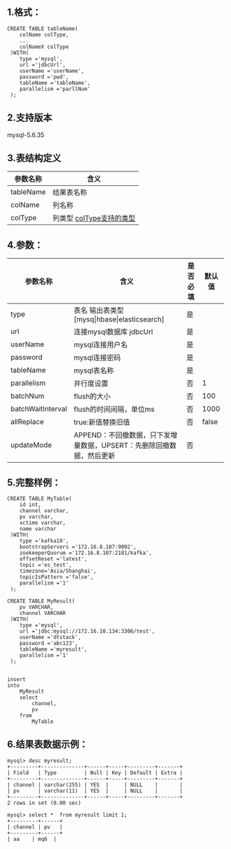 ## 1.格式：
```
CREATE TABLE tableName(
    colName colType,
    ...
    colNameX colType
 )WITH(
    type ='mysql',
    url ='jdbcUrl',
    userName ='userName',
    password ='pwd',
    tableName ='tableName',
    parallelism ='parllNum'
 );

```

## 2.支持版本
 mysql-5.6.35
 
## 3.表结构定义
 
|参数名称|含义|
|----|---|
| tableName| 结果表名称|
| colName | 列名称|
| colType | 列类型 [colType支持的类型](docs/colType.md)|

## 4.参数：

|参数名称|含义|是否必填|默认值|
|----|----|----|----|
|type |表名 输出表类型[mysq&#124;hbase&#124;elasticsearch]|是||
|url | 连接mysql数据库 jdbcUrl |是||
|userName | mysql连接用户名 |是||
|password | mysql连接密码|是||
|tableName | mysql表名称|是||
|parallelism | 并行度设置|否|1|
|batchNum | flush的大小|否|100|
|batchWaitInterval | flush的时间间隔，单位ms|否|1000|
|allReplace| true:新值替换旧值|否|false|
|updateMode| APPEND：不回撤数据，只下发增量数据，UPSERT：先删除回撤数据，然后更新|否||

## 5.完整样例：
```
CREATE TABLE MyTable(
    id int,
    channel varchar,
    pv varchar,
    xctime varchar,
    name varchar
 )WITH(
    type ='kafka10',
    bootstrapServers ='172.16.8.107:9092',
    zookeeperQuorum ='172.16.8.107:2181/kafka',
    offsetReset ='latest',
    topic ='es_test',
    timezone='Asia/Shanghai',
    topicIsPattern ='false',
    parallelism ='1'
 );

CREATE TABLE MyResult(
    pv VARCHAR,
    channel VARCHAR
 )WITH(
    type ='mysql',
    url ='jdbc:mysql://172.16.10.134:3306/test',
    userName ='dtstack',
    password ='abc123',
    tableName ='myresult',
    parallelism ='1'
 );


insert  
into
    MyResult
    select
        channel,
        pv
    from
        MyTable        
 ```

## 6.结果表数据示例：
```
mysql> desc myresult;
+---------+--------------+------+-----+---------+-------+
| Field   | Type         | Null | Key | Default | Extra |
+---------+--------------+------+-----+---------+-------+
| channel | varchar(255) | YES  |     | NULL    |       |
| pv      | varchar(11)  | YES  |     | NULL    |       |
+---------+--------------+------+-----+---------+-------+
2 rows in set (0.00 sec)

mysql> select *  from myresult limit 1;
+---------+------+
| channel | pv   |
+---------+------+
| aa    | mq6  |
```